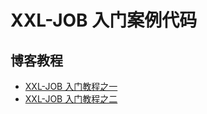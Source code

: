 # XXL-JOB 入门案例代码

## 博客教程

- [XXL-JOB 入门教程之一](https://www.techgrow.cn/posts/acac3139.html)
- [XXL-JOB 入门教程之二](https://www.techgrow.cn/posts/972c1f90.html)
